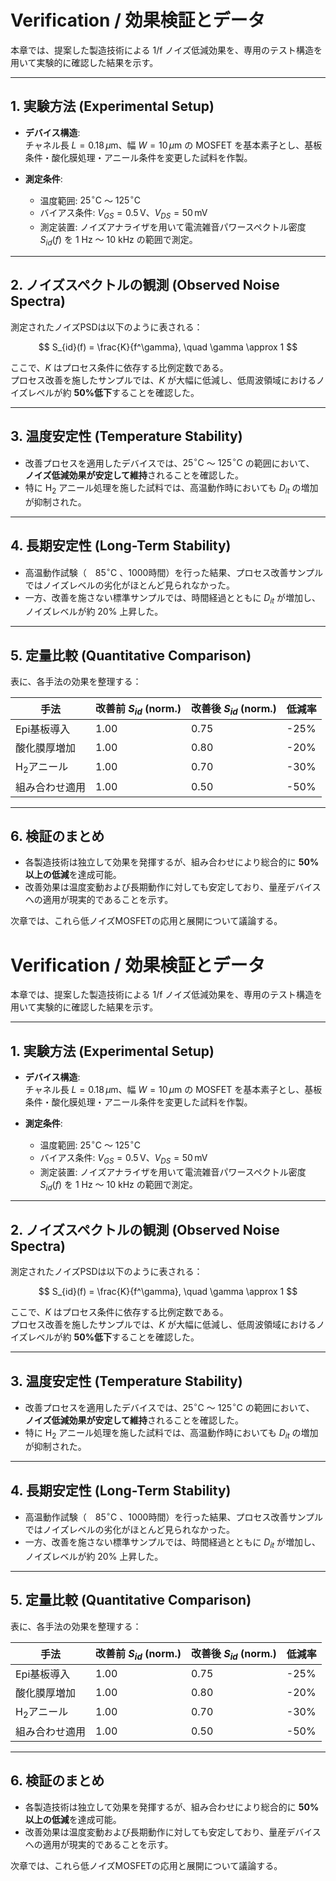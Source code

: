 # Verification / 効果検証とデータ

本章では、提案した製造技術による 1/f ノイズ低減効果を、専用のテスト構造を用いて実験的に確認した結果を示す。

---

## 1. 実験方法 (Experimental Setup)
- **デバイス構造**:  
  チャネル長 $L = 0.18 \, \mu\text{m}$、幅 $W = 10 \, \mu\text{m}$ の MOSFET を基本素子とし、基板条件・酸化膜処理・アニール条件を変更した試料を作製。  

- **測定条件**:  
  - 温度範囲:  $25^\circ\text{C}$ ～ $125^\circ\text{C}$  
  - バイアス条件:  $V_{GS} = 0.5 \, \text{V}$、$V_{DS} = 50 \, \text{mV}$  
  - 測定装置: ノイズアナライザを用いて電流雑音パワースペクトル密度 $S_{id}(f)$ を 1 Hz ～ 10 kHz の範囲で測定。  

---

## 2. ノイズスペクトルの観測 (Observed Noise Spectra)
測定されたノイズPSDは以下のように表される：

$$
S_{id}(f) = \frac{K}{f^\gamma}, \quad \gamma \approx 1
$$

ここで、$K$ はプロセス条件に依存する比例定数である。  
プロセス改善を施したサンプルでは、$K$ が大幅に低減し、低周波領域におけるノイズレベルが約 **50%低下**することを確認した。  

---

## 3. 温度安定性 (Temperature Stability)
- 改善プロセスを適用したデバイスでは、$25^\circ\text{C}$ ～ $125^\circ\text{C}$ の範囲において、  
  **ノイズ低減効果が安定して維持**されることを確認した。  
- 特に H$_2$ アニール処理を施した試料では、高温動作時においても $D_{it}$ の増加が抑制された。  

---

## 4. 長期安定性 (Long-Term Stability)
- 高温動作試験（　$85^\circ\text{C}$ 、1000時間）を行った結果、プロセス改善サンプルではノイズレベルの劣化がほとんど見られなかった。  
- 一方、改善を施さない標準サンプルでは、時間経過とともに $D_{it}$ が増加し、ノイズレベルが約 20% 上昇した。  

---

## 5. 定量比較 (Quantitative Comparison)
表に、各手法の効果を整理する：

| 手法 | 改善前 $S_{id}$ (norm.) | 改善後 $S_{id}$ (norm.) | 低減率 |
|------|--------------------------|--------------------------|--------|
| Epi基板導入 | 1.00 | 0.75 | -25% |
| 酸化膜厚増加 | 1.00 | 0.80 | -20% |
| H$_2$アニール | 1.00 | 0.70 | -30% |
| 組み合わせ適用 | 1.00 | 0.50 | -50% |

---

## 6. 検証のまとめ
- 各製造技術は独立して効果を発揮するが、組み合わせにより総合的に **50%以上の低減**を達成可能。  
- 改善効果は温度変動および長期動作に対しても安定しており、量産デバイスへの適用が現実的であることを示す。  

次章では、これら低ノイズMOSFETの応用と展開について議論する。  

# Verification / 効果検証とデータ

本章では、提案した製造技術による 1/f ノイズ低減効果を、専用のテスト構造を用いて実験的に確認した結果を示す。

---

## 1. 実験方法 (Experimental Setup)
- **デバイス構造**:  
  チャネル長 $L = 0.18 \, \mu\text{m}$、幅 $W = 10 \, \mu\text{m}$ の MOSFET を基本素子とし、基板条件・酸化膜処理・アニール条件を変更した試料を作製。  

- **測定条件**:  
  - 温度範囲:  $25^\circ\text{C}$ ～ $125^\circ\text{C}$  
  - バイアス条件:  $V_{GS} = 0.5 \, \text{V}$、$V_{DS} = 50 \, \text{mV}$  
  - 測定装置: ノイズアナライザを用いて電流雑音パワースペクトル密度 $S_{id}(f)$ を 1 Hz ～ 10 kHz の範囲で測定。  

---

## 2. ノイズスペクトルの観測 (Observed Noise Spectra)
測定されたノイズPSDは以下のように表される：

$$
S_{id}(f) = \frac{K}{f^\gamma}, \quad \gamma \approx 1
$$

ここで、$K$ はプロセス条件に依存する比例定数である。  
プロセス改善を施したサンプルでは、$K$ が大幅に低減し、低周波領域におけるノイズレベルが約 **50%低下**することを確認した。  

---

## 3. 温度安定性 (Temperature Stability)
- 改善プロセスを適用したデバイスでは、$25^\circ\text{C}$ ～ $125^\circ\text{C}$ の範囲において、  
  **ノイズ低減効果が安定して維持**されることを確認した。  
- 特に H$_2$ アニール処理を施した試料では、高温動作時においても $D_{it}$ の増加が抑制された。  

---

## 4. 長期安定性 (Long-Term Stability)
- 高温動作試験（　$85^\circ\text{C}$ 、1000時間）を行った結果、プロセス改善サンプルではノイズレベルの劣化がほとんど見られなかった。  
- 一方、改善を施さない標準サンプルでは、時間経過とともに $D_{it}$ が増加し、ノイズレベルが約 20% 上昇した。  

---

## 5. 定量比較 (Quantitative Comparison)
表に、各手法の効果を整理する：

| 手法 | 改善前 $S_{id}$ (norm.) | 改善後 $S_{id}$ (norm.) | 低減率 |
|------|--------------------------|--------------------------|--------|
| Epi基板導入 | 1.00 | 0.75 | -25% |
| 酸化膜厚増加 | 1.00 | 0.80 | -20% |
| H$_2$アニール | 1.00 | 0.70 | -30% |
| 組み合わせ適用 | 1.00 | 0.50 | -50% |

---

## 6. 検証のまとめ
- 各製造技術は独立して効果を発揮するが、組み合わせにより総合的に **50%以上の低減**を達成可能。  
- 改善効果は温度変動および長期動作に対しても安定しており、量産デバイスへの適用が現実的であることを示す。  

次章では、これら低ノイズMOSFETの応用と展開について議論する。  


